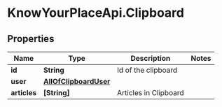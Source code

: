 # KnowYourPlaceApi.Clipboard

## Properties
Name | Type | Description | Notes
------------ | ------------- | ------------- | -------------
**id** | **String** | Id of the clipboard | 
**user** | [**AllOfClipboardUser**](AllOfClipboardUser.md) |  | 
**articles** | **[String]** | Articles in Clipboard | 
